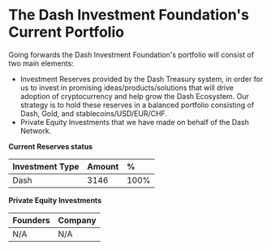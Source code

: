 The Dash Investment Foundation's Current Portfolio
========

Going forwards the Dash Investment Foundation's portfolio will consist of two main elements:

- Investment Reserves provided by the Dash Treasury system, in order for us to invest in promising ideas/products/solutions that will drive adoption of cryptocurrency and help grow the Dash Ecosystem. Our strategy is to hold these reserves in a balanced portfolio consisting of Dash, Gold, and stablecoins/USD/EUR/CHF.
- Private Equity Investments that we have made on behalf of the Dash Network.


**Current Reserves status**

|Investment Type | Amount | %|
|:--------|:----------|:----------|
|Dash|3146|100%|

**Private Equity Investments**


|Founders | Company |
|:--------|:----------|
|N/A|N/A|
